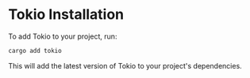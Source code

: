 # Tokio Installation

To add Tokio to your project, run:

```bash
cargo add tokio
```

This will add the latest version of Tokio to your project's dependencies.
